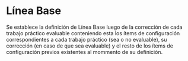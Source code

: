 # Línea Base
Se establece la definición de Línea Base luego de la corrección de cada trabajo práctico evaluable conteniendo esta los ítems de configuración correspondientes
a cada trabajo práctico (sea o no evaluable), su corrección (en caso de que sea evaluable) y el resto de los ítems de configuración previos existentes al mommento de su definición.
